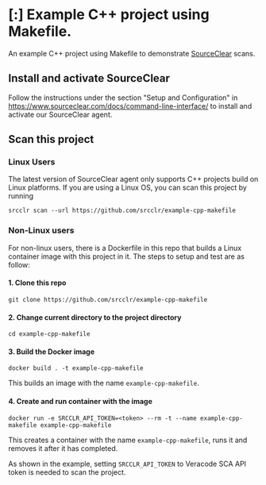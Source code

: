 # [:] Example C++ project using Makefile.  

An example C++ project using Makefile to demonstrate [SourceClear](https://www.sourceclear.com) scans.

## Install and activate SourceClear
Follow the instructions under the section "Setup and Configuration" in https://www.sourceclear.com/docs/command-line-interface/ to install and activate our SourceClear agent.

## Scan this project
### Linux Users
The latest version of SourceClear agent only supports C++ projects build on Linux platforms. If you are using a Linux OS, you can scan this project by running

`srcclr scan --url https://github.com/srcclr/example-cpp-makefile`

### Non-Linux users
For non-linux users, there is a Dockerfile in this repo that builds a Linux container image with this project in it. The steps to setup and test are as follow:
#### 1. Clone this repo
`git clone https://github.com/srcclr/example-cpp-makefile`

#### 2. Change current directory to the project directory
`cd example-cpp-makefile`

#### 3. Build the Docker image
`docker build . -t example-cpp-makefile`

This builds an image with the name `example-cpp-makefile`.

#### 4. Create and run container with the image
`docker run -e SRCCLR_API_TOKEN=<token> --rm -t --name example-cpp-makefile example-cpp-makefile`

This creates a container with the name `example-cpp-makefile`, runs it and removes it after it has completed.

As shown in the example, setting `SRCCLR_API_TOKEN` to Veracode SCA API token is needed to scan the project.
